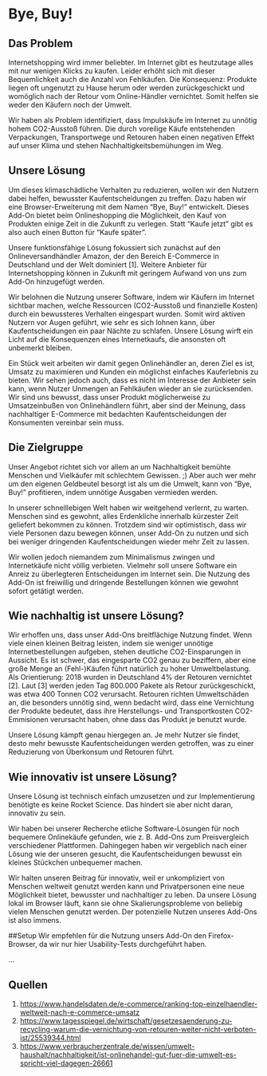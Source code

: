 # Bye, Buy!

## Das Problem
Internetshopping wird immer beliebter. Im Internet gibt es heutzutage alles mit nur wenigen Klicks zu kaufen. Leider erhöht sich mit dieser Bequemlichkeit auch die Anzahl von Fehlkäufen. Die Konsequenz: Produkte liegen oft ungenutzt zu Hause herum oder werden zurückgeschickt und womöglich nach der Retour vom Online-Händler vernichtet. Somit helfen sie weder den Käufern noch der Umwelt.

Wir haben als Problem identifiziert, dass Impulskäufe im Internet zu unnötig hohem CO2-Ausstoß führen. Die durch voreilige Käufe entstehenden Verpackungen, Transportwege und Retouren haben einen negativen Effekt auf unser Klima und stehen Nachhaltigkeitsbemühungen im Weg.

## Unsere Lösung
Um dieses klimaschädliche Verhalten zu reduzieren, wollen wir den Nutzern dabei helfen, bewusster Kaufentscheidungen zu treffen. Dazu haben wir eine Browser-Erweiterung mit dem Namen “Bye, Buy!” entwickelt. Dieses Add-On bietet beim Onlineshopping die Möglichkeit, den Kauf von Produkten einige Zeit in die Zukunft zu verlegen. Statt “Kaufe jetzt” gibt es also auch einen Button für “Kaufe später”.

Unsere funktionsfähige Lösung fokussiert sich zunächst auf den Onlineversandhändler Amazon, der den Bereich E-Commerce in Deutschland und der Welt dominiert [1]. Weitere Anbieter für Internetshopping können in Zukunft mit geringem Aufwand von uns zum Add-On hinzugefügt werden.

Wir belohnen die Nutzung unserer Software, indem wir Käufern im Internet sichtbar machen, welche Ressourcen (CO2-Ausstoß und finanzielle Kosten) durch ein bewussteres Verhalten eingespart wurden. Somit wird aktiven Nutzern vor Augen geführt, wie sehr es sich lohnen kann, über Kaufentscheidungen ein paar Nächte zu schlafen. Unsere Lösung wirft ein Licht auf die Konsequenzen eines Internetkaufs, die ansonsten oft unbemerkt bleiben.

Ein Stück weit arbeiten wir damit gegen Onlinehändler an, deren Ziel es ist, Umsatz zu maximieren und Kunden ein möglichst einfaches Kauferlebnis zu bieten. Wir sehen jedoch auch, dass es nicht im Interesse der Anbieter sein kann, wenn Nutzer Unmengen an Fehlkäufen wieder an sie zurücksenden. Wir sind uns bewusst, dass unser Produkt möglicherweise zu Umsatzeinbußen von Onlinehändlern führt, aber sind der Meinung, dass nachhaltiger E-Commerce mit bedachten Kaufentscheidungen der Konsumenten vereinbar sein muss.

## Die Zielgruppe
Unser Angebot richtet sich vor allem an um Nachhaltigkeit bemühte Menschen und Vielkäufer mit schlechtem Gewissen. ;) Aber auch wer mehr um den eigenen Geldbeutel besorgt ist als um die Umwelt, kann von “Bye, Buy!” profitieren, indem unnötige Ausgaben vermieden werden.

In unserer schnelllebigen Welt haben wir weitgehend verlernt, zu warten. Menschen sind es gewohnt, alles Erdenkliche innerhalb kürzester Zeit geliefert bekommen zu können. Trotzdem sind wir optimistisch, dass wir viele Personen dazu bewegen können, unser Add-On zu nutzen und sich bei weniger dringenden Kaufentscheidungen wieder mehr Zeit zu lassen.

Wir wollen jedoch niemandem zum Minimalismus zwingen und Internetkäufe nicht völlig verbieten. Vielmehr soll unsere Software ein Anreiz zu überlegteren Entscheidungen im Internet sein. Die Nutzung des Add-On ist freiwillig und dringende Bestellungen können wie gewohnt sofort getätigt werden.

## Wie nachhaltig ist unsere Lösung?
Wir erhoffen uns, dass unser Add-Ons breitflächige Nutzung findet. Wenn viele einen kleinen Beitrag leisten, indem sie weniger unnötige Internetbestellungen aufgeben, stehen deutliche CO2-Einsparungen in Aussicht. Es ist schwer, das eingesparte CO2 genau zu beziffern, aber eine große Menge an (Fehl-)Käufen führt natürlich zu hoher Umweltbelastung. Als Orientierung: 2018 wurden in Deutschland 4% der Retouren vernichtet [2]. Laut [3] werden jeden Tag 800.000 Pakete als Retour zurückgeschickt, was etwa 400 Tonnen CO2 verursacht. Retouren richten Umweltschäden an, die besonders unnötig sind, wenn bedacht wird, dass eine Vernichtung der Produkte bedeutet, dass ihre Herstellungs- und Transportkosten CO2-Emmisionen verursacht haben, ohne dass das Produkt je benutzt wurde.

Unsere Lösung kämpft genau hiergegen an. Je mehr Nutzer sie findet, desto mehr bewusste Kaufentscheidungen werden getroffen, was zu einer Reduzierung von Überkonsum und Retouren führt.

## Wie innovativ ist unsere Lösung?
Unsere Lösung ist technisch einfach umzusetzen und zur Implementierung benötigte es keine Rocket Science. Das hindert sie aber nicht daran, innovativ zu sein.

Wir haben bei unserer Recherche etliche Software-Lösungen für noch bequemere Onlinekäufe gefunden, wie z. B. Add-Ons zum Preisvergleich verschiedener Plattformen. Dahingegen haben wir vergeblich nach einer Lösung wie der unseren gesucht, die Kaufentscheidungen bewusst ein kleines Stückchen unbequemer machen.

Wir halten unseren Beitrag für innovativ, weil er unkompliziert von Menschen weltweit genutzt werden kann und Privatpersonen eine neue Möglichkeit bietet, bewusster und nachhaltiger zu leben. Da unsere Lösung lokal im Browser läuft, kann sie ohne Skalierungsprobleme von beliebig vielen Menschen genutzt werden. Der potenzielle Nutzen unseres Add-Ons ist also immens.

##Setup
Wir empfehlen für die Nutzung unsers Add-On den Firefox-Browser, da wir nur hier Usability-Tests durchgeführt haben.

...

## Quellen
1. https://www.handelsdaten.de/e-commerce/ranking-top-einzelhaendler-weltweit-nach-e-commerce-umsatz
2. https://www.tagesspiegel.de/wirtschaft/gesetzesaenderung-zu-recycling-warum-die-vernichtung-von-retouren-weiter-nicht-verboten-ist/25539344.html
3. https://www.verbraucherzentrale.de/wissen/umwelt-haushalt/nachhaltigkeit/ist-onlinehandel-gut-fuer-die-umwelt-es-spricht-viel-dagegen-26661
